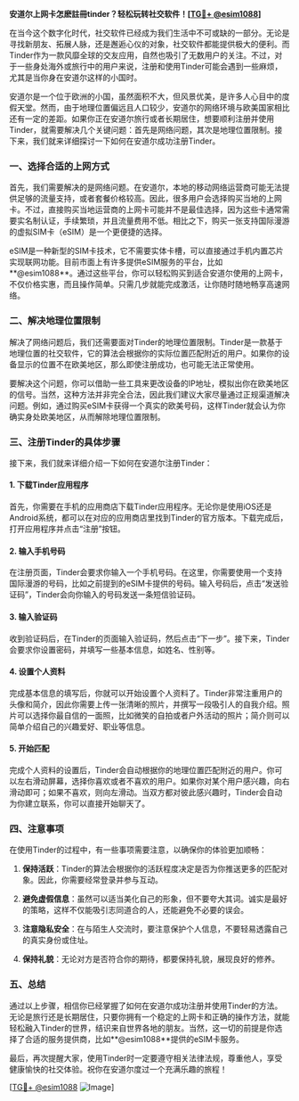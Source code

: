 **安道尔上网卡怎麽註冊tinder？轻松玩转社交软件！[[TG💪+ @esim1088](https://t.me/s/esim1088)]**

在当今这个数字化时代，社交软件已经成为我们生活中不可或缺的一部分。无论是寻找新朋友、拓展人脉，还是邂逅心仪的对象，社交软件都能提供极大的便利。而Tinder作为一款风靡全球的交友应用，自然也吸引了无数用户的关注。不过，对于一些身处海外或旅行中的用户来说，注册和使用Tinder可能会遇到一些麻烦，尤其是当你身在安道尔这样的小国时。

安道尔是一个位于欧洲的小国，虽然面积不大，但风景优美，是许多人心目中的度假天堂。然而，由于地理位置偏远且人口较少，安道尔的网络环境与欧美国家相比还有一定的差距。如果你正在安道尔旅行或者长期居住，想要顺利注册并使用Tinder，就需要解决几个关键问题：首先是网络问题，其次是地理位置限制。接下来，我们就来详细探讨一下如何在安道尔成功注册Tinder。

### **一、选择合适的上网方式**

首先，我们需要解决的是网络问题。在安道尔，本地的移动网络运营商可能无法提供足够的流量支持，或者套餐价格较高。因此，很多用户会选择购买当地的上网卡。不过，直接购买当地运营商的上网卡可能并不是最佳选择，因为这些卡通常需要实名制认证，手续繁琐，并且流量费用不低。相比之下，购买一张支持国际漫游的虚拟SIM卡（eSIM）是一个更便捷的选择。

eSIM是一种新型的SIM卡技术，它不需要实体卡槽，可以直接通过手机内置芯片实现联网功能。目前市面上有许多提供eSIM服务的平台，比如**@esim1088**。通过这些平台，你可以轻松购买到适合安道尔使用的上网卡，不仅价格实惠，而且操作简单。只需几步就能完成激活，让你随时随地畅享高速网络。

### **二、解决地理位置限制**

解决了网络问题后，我们还需要面对Tinder的地理位置限制。Tinder是一款基于地理位置的社交软件，它的算法会根据你的实际位置匹配附近的用户。如果你的设备显示的位置不在欧美地区，那么即使注册成功，也可能无法正常使用。

要解决这个问题，你可以借助一些工具来更改设备的IP地址，模拟出你在欧美地区的信号。当然，这种方法并非完全合法，因此我们建议大家尽量通过正规渠道解决问题。例如，通过购买eSIM卡获得一个真实的欧美号码，这样Tinder就会认为你确实身处欧美地区，从而解除地理位置限制。

### **三、注册Tinder的具体步骤**

接下来，我们就来详细介绍一下如何在安道尔注册Tinder：

#### **1. 下载Tinder应用程序**
首先，你需要在手机的应用商店下载Tinder应用程序。无论你是使用iOS还是Android系统，都可以在对应的应用商店里找到Tinder的官方版本。下载完成后，打开应用程序并点击“注册”按钮。

#### **2. 输入手机号码**
在注册页面，Tinder会要求你输入一个手机号码。在这里，你需要使用一个支持国际漫游的号码，比如之前提到的eSIM卡提供的号码。输入号码后，点击“发送验证码”，Tinder会向你输入的号码发送一条短信验证码。

#### **3. 输入验证码**
收到验证码后，在Tinder的页面输入验证码，然后点击“下一步”。接下来，Tinder会要求你设置密码，并填写一些基本信息，如姓名、性别等。

#### **4. 设置个人资料**
完成基本信息的填写后，你就可以开始设置个人资料了。Tinder非常注重用户的头像和简介，因此你需要上传一张清晰的照片，并撰写一段吸引人的自我介绍。照片可以选择你最自信的一面照，比如微笑的自拍或者户外活动的照片；简介则可以简单介绍自己的兴趣爱好、职业等信息。

#### **5. 开始匹配**
完成个人资料的设置后，Tinder会自动根据你的地理位置匹配附近的用户。你可以左右滑动屏幕，选择你喜欢或者不喜欢的用户。如果你对某个用户感兴趣，向右滑动即可；如果不喜欢，则向左滑动。当双方都对彼此感兴趣时，Tinder会自动为你建立联系，你可以直接开始聊天了。

### **四、注意事项**

在使用Tinder的过程中，有一些事项需要注意，以确保你的体验更加顺畅：

1. **保持活跃**：Tinder的算法会根据你的活跃程度决定是否为你推送更多的匹配对象。因此，你需要经常登录并参与互动。
   
2. **避免虚假信息**：虽然可以适当美化自己的形象，但不要夸大其词。诚实是最好的策略，这样不仅能吸引志同道合的人，还能避免不必要的误会。

3. **注意隐私安全**：在与陌生人交流时，要注意保护个人信息，不要轻易透露自己的真实身份或住址。

4. **保持礼貌**：无论对方是否符合你的期待，都要保持礼貌，展现良好的修养。

### **五、总结**

通过以上步骤，相信你已经掌握了如何在安道尔成功注册并使用Tinder的方法。无论是旅行还是长期居住，只要你拥有一个稳定的上网卡和正确的操作方法，就能轻松融入Tinder的世界，结识来自世界各地的朋友。当然，这一切的前提是你选择了合适的服务提供商，比如**@esim1088**提供的eSIM卡服务。

最后，再次提醒大家，使用Tinder时一定要遵守相关法律法规，尊重他人，享受健康愉快的社交体验。祝你在安道尔度过一个充满乐趣的旅程！

[[TG💪+ @esim1088](https://t.me/s/esim1088) ![Image](https://i.postimg.cc/4NQfJmqS/Snipaste-2025-05-13-00-14-12.png)]